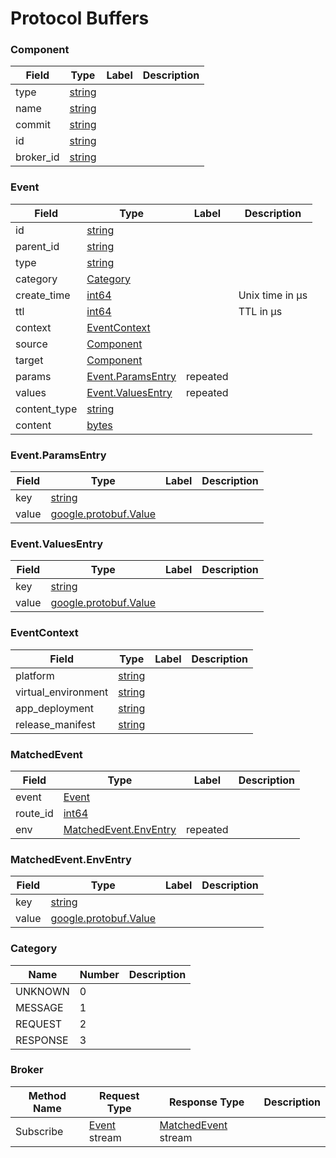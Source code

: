 # Protocol Buffers




<a name="kubefoxprotov1component"></a>

### Component



| Field | Type | Label | Description |
| ----- | ---- | ----- | ----------- |
| type | [string](#string) |  |  |
| name | [string](#string) |  |  |
| commit | [string](#string) |  |  |
| id | [string](#string) |  |  |
| broker_id | [string](#string) |  |  |






<a name="kubefoxprotov1event"></a>

### Event



| Field | Type | Label | Description |
| ----- | ---- | ----- | ----------- |
| id | [string](#string) |  |  |
| parent_id | [string](#string) |  |  |
| type | [string](#string) |  |  |
| category | [Category](#kubefoxprotov1category) |  |  |
| create_time | [int64](#int64) |  | Unix time in µs |
| ttl | [int64](#int64) |  | TTL in µs |
| context | [EventContext](#kubefoxprotov1eventcontext) |  |  |
| source | [Component](#kubefoxprotov1component) |  |  |
| target | [Component](#kubefoxprotov1component) |  |  |
| params | [Event.ParamsEntry](#kubefoxprotov1eventparamsentry) | repeated |  |
| values | [Event.ValuesEntry](#kubefoxprotov1eventvaluesentry) | repeated |  |
| content_type | [string](#string) |  |  |
| content | [bytes](#bytes) |  |  |






<a name="kubefoxprotov1eventparamsentry"></a>

### Event.ParamsEntry



| Field | Type | Label | Description |
| ----- | ---- | ----- | ----------- |
| key | [string](#string) |  |  |
| value | [google.protobuf.Value](#googleprotobufvalue) |  |  |






<a name="kubefoxprotov1eventvaluesentry"></a>

### Event.ValuesEntry



| Field | Type | Label | Description |
| ----- | ---- | ----- | ----------- |
| key | [string](#string) |  |  |
| value | [google.protobuf.Value](#googleprotobufvalue) |  |  |






<a name="kubefoxprotov1eventcontext"></a>

### EventContext



| Field | Type | Label | Description |
| ----- | ---- | ----- | ----------- |
| platform | [string](#string) |  |  |
| virtual_environment | [string](#string) |  |  |
| app_deployment | [string](#string) |  |  |
| release_manifest | [string](#string) |  |  |






<a name="kubefoxprotov1matchedevent"></a>

### MatchedEvent



| Field | Type | Label | Description |
| ----- | ---- | ----- | ----------- |
| event | [Event](#kubefoxprotov1event) |  |  |
| route_id | [int64](#int64) |  |  |
| env | [MatchedEvent.EnvEntry](#kubefoxprotov1matchedeventenventry) | repeated |  |






<a name="kubefoxprotov1matchedeventenventry"></a>

### MatchedEvent.EnvEntry



| Field | Type | Label | Description |
| ----- | ---- | ----- | ----------- |
| key | [string](#string) |  |  |
| value | [google.protobuf.Value](#googleprotobufvalue) |  |  |





 <!-- end messages -->


<a name="kubefoxprotov1category"></a>

### Category


| Name | Number | Description |
| ---- | ------ | ----------- |
| UNKNOWN | 0 |  |
| MESSAGE | 1 |  |
| REQUEST | 2 |  |
| RESPONSE | 3 |  |


 <!-- end enums -->

 <!-- end HasExtensions -->

 <!-- end services -->




 <!-- end messages -->

 <!-- end enums -->

 <!-- end HasExtensions -->


<a name="kubefoxprotov1broker"></a>

### Broker


| Method Name | Request Type | Response Type | Description |
| ----------- | ------------ | ------------- | ------------|
| Subscribe | [Event](#kubefoxprotov1event) stream | [MatchedEvent](#kubefoxprotov1matchedevent) stream |  |

 <!-- end services -->


